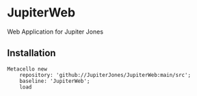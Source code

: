 # JupiterWeb
Web Application for Jupiter Jones
## Installation```stMetacello new	repository: 'github://JupiterJones/JupiterWeb:main/src';	baseline: 'JupiterWeb';	load```
